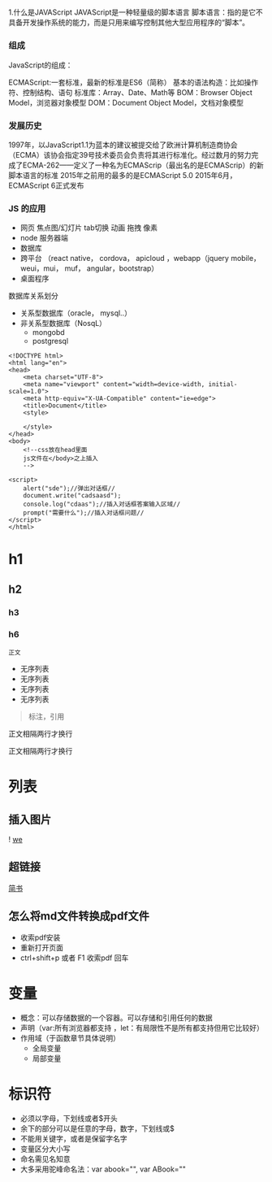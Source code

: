 ## 
1.什么是JAVAScript
 JAVAScript是一种轻量级的脚本语言
 脚本语言：指的是它不具备开发操作系统的能力，而是只用来编写控制其他大型应用程序的“脚本”。

### 组成
JavaScript的组成：

ECMAScript:一套标准，最新的标准是ES6（简称）
基本的语法构造：比如操作符、控制结构、语句
标准库：Array、Date、Math等
BOM：Browser Object Model，浏览器对象模型
DOM：Document Object Model，文档对象模型

### 发展历史
1997年，以JavaScript1.1为蓝本的建议被提交给了欧洲计算机制造商协会（ECMA）该协会指定39号技术委员会负责将其进行标准化。经过数月的努力完成了ECMA-262——定义了一种名为ECMAScrip（最出名的是ECMAScrip）的新脚本语言的标准
2015年之前用的最多的是ECMAScript 5.0
2015年6月，ECMAScript 6正式发布

### JS 的应用
+ 网页
 焦点图/幻灯片  tab切换 动画 拖拽 像素
 + node
   服务器端
 + 数据库
+ 跨平台 （react native， cordova， apicloud ，webapp（jquery mobile， weui，mui， muf， angular，bootstrap）
+ 桌面程序

 数据库关系划分
 + 关系型数据库（oracle， mysql..）
 + 非关系型数据库（NosqL）
    + mongobd
    + postgresql

```
<!DOCTYPE html>
<html lang="en">
<head>
    <meta charset="UTF-8">
    <meta name="viewport" content="width=device-width, initial-scale=1.0">
    <meta http-equiv="X-UA-Compatible" content="ie=edge">
    <title>Document</title>
    <style>

    </style>
</head>
<body>
    <!--css放在head里面
    js文件在</body>之上插入
    -->
    
<script>
    alert("sde");//弹出对话框//
    document.write("cadsaasd");
    console.log("cdaas");//插入对话框答案输入区域//
    prompt("需要什么");//插入对话框问题//
</script>
</html>
```




# h1 

## h2

### h3

### h6

```
正文
```
+ 无序列表
+ 无序列表
+ 无序列表
+ 无序列表
> 标注，引用

正文相隔两行才换行


正文相隔两行才换行

# 列表

## 插入图片
! [we]()

## 超链接
[简书]()

## 怎么将md文件转换成pdf文件

+ 收索pdf安装
+ 重新打开页面
+ ctrl+shift+p 或者 F1 收索pdf 回车


# 变量
+ 概念：可以存储数据的一个容器。可以存储和引用任何的数据
+ 声明（var:所有浏览器都支持 ，let：有局限性不是所有都支持但用它比较好）
+ 作用域（于函数章节具体说明）
    + 全局变量
    + 局部变量

# 标识符
+ 必须以字母，下划线或者$开头
+ 余下的部分可以是任意的字母，数字，下划线或$
+ 不能用关键字，或者是保留字名字
+ 变量区分大小写
+ 命名需见名知意
+ 大多采用驼峰命名法：var abook="", var ABook=""